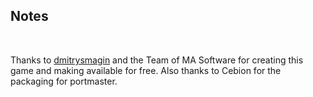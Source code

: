 ## Notes
<br/>

Thanks to [dmitrysmagin](https://github.com/dmitrysmagin/profadeluxe) and the Team of MA Software for creating this game and making available for free. Also thanks to Cebion for the packaging for portmaster.
<br/>

